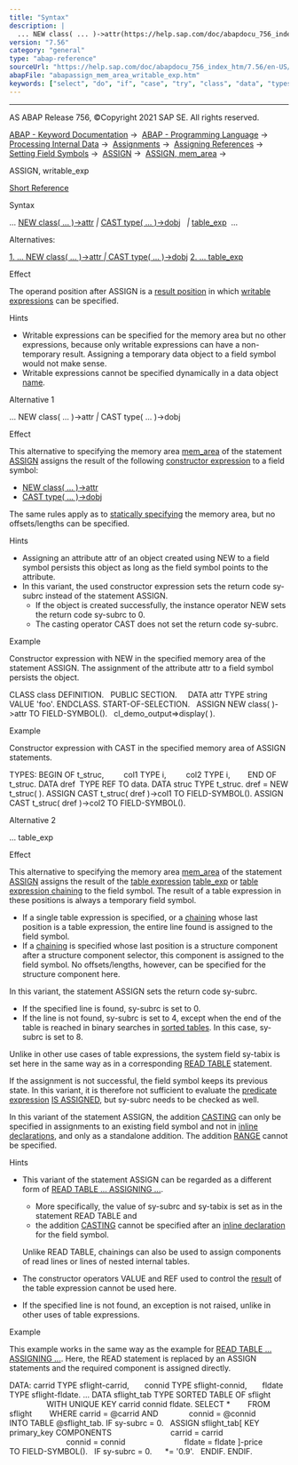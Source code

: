```yaml
---
title: "Syntax"
description: |
  ... NEW class( ... )->attr(https://help.sap.com/doc/abapdocu_756_index_htm/7.56/en-US/abennew_constructor_params_class.htm)  CAST type( ... )->dobj(https://help.sap.com/doc/abapdocu_756_index_htm/7.56/en-US/abenconstructor_expression_cast.htm)  table_exp(https://help.sap.com/doc/abapdoc
version: "7.56"
category: "general"
type: "abap-reference"
sourceUrl: "https://help.sap.com/doc/abapdocu_756_index_htm/7.56/en-US/abapassign_mem_area_writable_exp.htm"
abapFile: "abapassign_mem_area_writable_exp.htm"
keywords: ["select", "do", "if", "case", "try", "class", "data", "types", "internal-table", "field-symbol", "abapassign", "mem", "area", "writable", "exp"]
---
```


* * *

AS ABAP Release 756, ©Copyright 2021 SAP SE. All rights reserved.

[ABAP - Keyword Documentation](https://help.sap.com/doc/abapdocu_756_index_htm/7.56/en-US/abenabap.htm) →  [ABAP - Programming Language](https://help.sap.com/doc/abapdocu_756_index_htm/7.56/en-US/abenabap_reference.htm) →  [Processing Internal Data](https://help.sap.com/doc/abapdocu_756_index_htm/7.56/en-US/abenabap_data_working.htm) →  [Assignments](https://help.sap.com/doc/abapdocu_756_index_htm/7.56/en-US/abenvalue_assignments.htm) →  [Assigning References](https://help.sap.com/doc/abapdocu_756_index_htm/7.56/en-US/abenreference_assignments.htm) →  [Setting Field Symbols](https://help.sap.com/doc/abapdocu_756_index_htm/7.56/en-US/abenset_field_symbols.htm) →  [ASSIGN](https://help.sap.com/doc/abapdocu_756_index_htm/7.56/en-US/abapassign.htm) →  [ASSIGN, mem\_area](https://help.sap.com/doc/abapdocu_756_index_htm/7.56/en-US/abapassign_mem_area.htm) → 

ASSIGN, writable\_exp

[Short Reference](https://help.sap.com/doc/abapdocu_756_index_htm/7.56/en-US/abapassign_shortref.htm)

Syntax

... [NEW class( ... )->attr](https://help.sap.com/doc/abapdocu_756_index_htm/7.56/en-US/abennew_constructor_params_class.htm) *|* [CAST type( ... )->dobj](https://help.sap.com/doc/abapdocu_756_index_htm/7.56/en-US/abenconstructor_expression_cast.htm)
  *|* [table\_exp](https://help.sap.com/doc/abapdocu_756_index_htm/7.56/en-US/abentable_expressions.htm)  ...

Alternatives:

[1\. ... NEW class( ... )->attr *|* CAST type( ... )->dobj](#!ABAP_ALTERNATIVE_1@1@)
[2\. ... table\_exp](#!ABAP_ALTERNATIVE_2@2@)

Effect

The operand position after ASSIGN is a [result position](https://help.sap.com/doc/abapdocu_756_index_htm/7.56/en-US/abenresult_position_glosry.htm "Glossary Entry") in which [writable expressions](https://help.sap.com/doc/abapdocu_756_index_htm/7.56/en-US/abenwritable_expression_glosry.htm "Glossary Entry") can be specified.

Hints

-   Writable expressions can be specified for the memory area but no other expressions, because only writable expressions can have a non-temporary result. Assigning a temporary data object to a field symbol would not make sense.
-   Writable expressions cannot be specified dynamically in a data object [name](https://help.sap.com/doc/abapdocu_756_index_htm/7.56/en-US/abapassign_mem_area_dynamic_access.htm).

Alternative 1   

... NEW class( ... )->attr *|* CAST type( ... )->dobj

Effect

This alternative to specifying the memory area [mem\_area](https://help.sap.com/doc/abapdocu_756_index_htm/7.56/en-US/abapassign_mem_area.htm) of the statement [ASSIGN](https://help.sap.com/doc/abapdocu_756_index_htm/7.56/en-US/abapassign.htm) assigns the result of the following [constructor expression](https://help.sap.com/doc/abapdocu_756_index_htm/7.56/en-US/abenconstructor_expression_glosry.htm "Glossary Entry") to a field symbol:

-   [NEW class( ... )->attr](https://help.sap.com/doc/abapdocu_756_index_htm/7.56/en-US/abennew_constructor_params_class.htm)
-   [CAST type( ... )->dobj](https://help.sap.com/doc/abapdocu_756_index_htm/7.56/en-US/abenconstructor_expression_cast.htm)

The same rules apply as to [statically specifying](https://help.sap.com/doc/abapdocu_756_index_htm/7.56/en-US/abapassign_mem_area_static_dobj.htm) the memory area, but no offsets/lengths can be specified.

Hints

-   Assigning an attribute attr of an object created using NEW to a field symbol persists this object as long as the field symbol points to the attribute.
-   In this variant, the used constructor expression sets the return code sy-subrc instead of the statement ASSIGN.
    -   If the object is created successfully, the instance operator NEW sets the return code sy-subrc to 0.
    -   The casting operator CAST does not set the return code sy-subrc.

Example

Constructor expression with NEW in the specified memory area of the statement ASSIGN. The assignment of the attribute attr to a field symbol persists the object.

CLASS class DEFINITION.
  PUBLIC SECTION.
    DATA attr TYPE string VALUE 'foo'.
ENDCLASS.
START-OF-SELECTION.
  ASSIGN NEW class( )->attr TO FIELD-SYMBOL(<fs>).
  cl\_demo\_output=>display( <fs> ).

Example

Constructor expression with CAST in the specified memory area of ASSIGN statements.

TYPES: BEGIN OF t\_struc,
        col1 TYPE i,
        col2 TYPE i,
       END OF t\_struc.
DATA dref  TYPE REF TO data.
DATA struc TYPE t\_struc.
dref = NEW t\_struc( ).
ASSIGN CAST t\_struc( dref )->col1 TO FIELD-SYMBOL(<col1>).
ASSIGN CAST t\_struc( dref )->col2 TO FIELD-SYMBOL(<col2>).

Alternative 2   

... table\_exp

Effect

This alternative to specifying the memory area [mem\_area](https://help.sap.com/doc/abapdocu_756_index_htm/7.56/en-US/abapassign_mem_area.htm) of the statement [ASSIGN](https://help.sap.com/doc/abapdocu_756_index_htm/7.56/en-US/abapassign.htm) assigns the result of the [table expression](https://help.sap.com/doc/abapdocu_756_index_htm/7.56/en-US/abentable_expression_glosry.htm "Glossary Entry") [table\_exp](https://help.sap.com/doc/abapdocu_756_index_htm/7.56/en-US/abentable_expressions.htm) or [table expression chaining](https://help.sap.com/doc/abapdocu_756_index_htm/7.56/en-US/abentable_exp_chaining.htm) to the field symbol. The result of a table expression in these positions is always a temporary field symbol.

-   If a single table expression is specified, or a [chaining](https://help.sap.com/doc/abapdocu_756_index_htm/7.56/en-US/abentable_exp_chaining.htm) whose last position is a table expression, the entire line found is assigned to the field symbol.
-   If a [chaining](https://help.sap.com/doc/abapdocu_756_index_htm/7.56/en-US/abentable_exp_chaining.htm) is specified whose last position is a structure component after a structure component selector, this component is assigned to the field symbol. No offsets/lengths, however, can be specified for the structure component here.

In this variant, the statement ASSIGN sets the return code sy-subrc.

-   If the specified line is found, sy-subrc is set to 0.
-   If the line is not found, sy-subrc is set to 4, except when the end of the table is reached in binary searches in [sorted tables](https://help.sap.com/doc/abapdocu_756_index_htm/7.56/en-US/abensorted_table_glosry.htm "Glossary Entry"). In this case, sy-subrc is set to 8.

Unlike in other use cases of table expressions, the system field sy-tabix is set here in the same way as in a corresponding [READ TABLE](https://help.sap.com/doc/abapdocu_756_index_htm/7.56/en-US/abapread_table.htm) statement.

If the assignment is not successful, the field symbol keeps its previous state. In this variant, it is therefore not sufficient to evaluate the [predicate expression](https://help.sap.com/doc/abapdocu_756_index_htm/7.56/en-US/abenpredicate_expression_glosry.htm "Glossary Entry") [<fs> IS ASSIGNED](https://help.sap.com/doc/abapdocu_756_index_htm/7.56/en-US/abenlogexp_assigned.htm), but sy-subrc needs to be checked as well.

In this variant of the statement ASSIGN, the addition [CASTING](https://help.sap.com/doc/abapdocu_756_index_htm/7.56/en-US/abapassign_casting.htm) can only be specified in assignments to an existing field symbol and not in [inline declarations](https://help.sap.com/doc/abapdocu_756_index_htm/7.56/en-US/abenfield-symbol_inline.htm), and only as a standalone addition. The addition [RANGE](https://help.sap.com/doc/abapdocu_756_index_htm/7.56/en-US/abapassign_range.htm) cannot be specified.

Hints

-   This variant of the statement ASSIGN can be regarded as a different form of [READ TABLE ... ASSIGNING ...](https://help.sap.com/doc/abapdocu_756_index_htm/7.56/en-US/abapread_table_outdesc.htm).
    
    -   More specifically, the value of sy-subrc and sy-tabix is set as in the statement READ TABLE and
    -   the addition [CASTING](https://help.sap.com/doc/abapdocu_756_index_htm/7.56/en-US/abapassign_casting.htm) cannot be specified after an [inline declaration](https://help.sap.com/doc/abapdocu_756_index_htm/7.56/en-US/abenfield-symbol_inline.htm) for the field symbol.
    
    Unlike READ TABLE, chainings can also be used to assign components of read lines or lines of nested internal tables.
    
-   The constructor operators VALUE and REF used to control the [result](https://help.sap.com/doc/abapdocu_756_index_htm/7.56/en-US/abentable_exp_result.htm) of the table expression cannot be used here.
-   If the specified line is not found, an exception is not raised, unlike in other uses of table expressions.

Example

This example works in the same way as the example for [READ TABLE ... ASSIGNING ...](https://help.sap.com/doc/abapdocu_756_index_htm/7.56/en-US/abapread_table_outdesc.htm). Here, the READ statement is replaced by an ASSIGN statements and the required component is assigned directly.

DATA: carrid TYPE sflight-carrid,
      connid TYPE sflight-connid,
      fldate TYPE sflight-fldate.
...
DATA sflight\_tab TYPE SORTED TABLE OF sflight
                 WITH UNIQUE KEY carrid connid fldate.
SELECT \*
       FROM sflight
       WHERE carrid = @carrid AND
             connid = @connid
       INTO TABLE @sflight\_tab.
IF sy-subrc = 0.
  ASSIGN sflight\_tab\[ KEY primary\_key COMPONENTS
                          carrid = carrid
                          connid = connid
                          fldate = fldate \]-price
         TO FIELD-SYMBOL(<price>).
  IF sy-subrc = 0.
    <price> \*= '0.9'.
  ENDIF.
ENDIF.